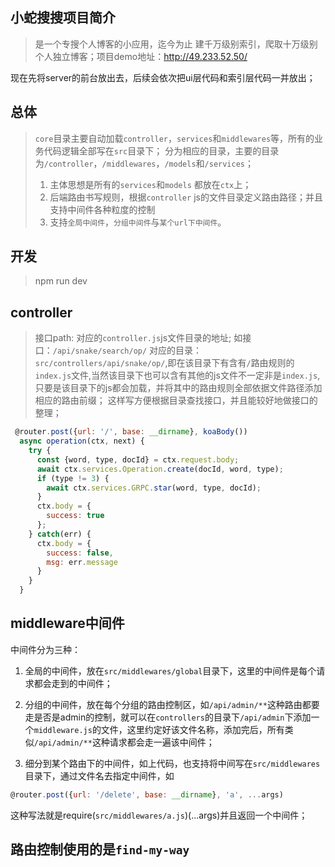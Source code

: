 ## 小蛇搜搜项目简介
> 是一个专搜个人博客的小应用，迄今为止 建千万级别索引，爬取十万级别个人独立博客；项目demo地址：http://49.233.52.50/

现在先将server的前台放出去，后续会依次把ui层代码和索引层代码一并放出；

## 总体
> `core`目录主要自动加载`controller`，`services`和`middlewares`等，所有的业务代码逻辑全部写在`src`目录下；
> 分为相应的目录，主要的目录为`/controller`，`/middlewares`，`/models`和`/services`；
> 1. 主体思想是所有的`services`和`models` 都放在`ctx`上；
> 2. 后端路由书写规则，根据`controller` js的文件目录定义路由路径；并且支持中间件各种粒度的控制
> 3. 支持`全局中间件`，`分组中间件`与`某个url下中间件`。

## 开发
> npm run dev

## controller
> 接口path: 对应的`controller.js`js文件目录的地址;
如接口：`/api/snake/search/op/` 对应的目录： `src/controllers/api/snake/op/`,即在该目录下有含有`/`路由规则的`index.js`文件,当然该目录下也可以含有其他的js文件不一定非是`index.js`,只要是该目录下的js都会加载，并将其中的路由规则全部依据文件路径添加相应的路由前缀；
这样写方便根据目录查找接口，并且能较好地做接口的整理；

``` javascript
 @router.post({url: '/', base: __dirname}, koaBody())
  async operation(ctx, next) {
    try {
      const {word, type, docId} = ctx.request.body;
      await ctx.services.Operation.create(docId, word, type);
      if (type != 3) {
        await ctx.services.GRPC.star(word, type, docId);
      }
      ctx.body = {
        success: true
      };
    } catch(err) {
      ctx.body = {
        success: false,
        msg: err.message
      }
    }
  }
```
## middleware中间件
 中间件分为三种：
 1. 全局的中间件，放在`src/middlewares/global`目录下，这里的中间件是每个请求都会走到的中间件；

 2. 分组的中间件，放在每个分组的路由控制区，如`/api/admin/**`这种路由都要走是否是admin的控制，就可以在`controllers`的目录下`/api/admin`下添加一个`middleware.js`的文件，这里约定好该文件名称，添加完后，所有类似`/api/admin/**`这种请求都会走一遍该中间件；

 3. 细分到某个路由下的中间件，如上代码，也支持将中间写在`src/middlewares`目录下，通过文件名去指定中间件，如
 ``` javascript
 @router.post({url: '/delete', base: __dirname}, 'a', ...args)
 ```
 这种写法就是require(`src/middlewares/a.js`)(...args)并且返回一个中间件；


 ## 路由控制使用的是`find-my-way`
